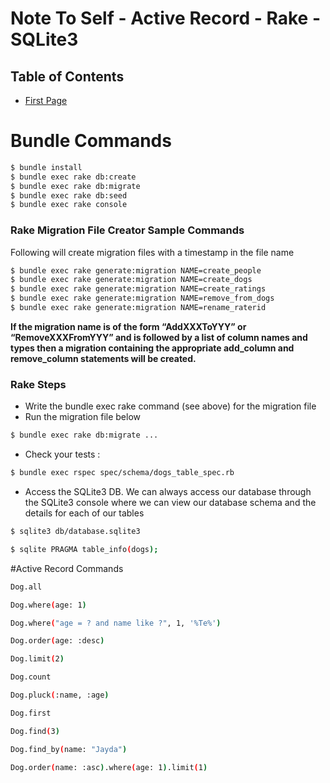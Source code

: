 # Note To Self - Active Record - Rake - SQLite3

## Table of Contents
  - [First Page](https://github.com/timurcatakli/note-to-self)
  <!-- - [Git Steps & Commands](#Git Steps & Commands) -->
  





# Bundle Commands

```bash
$ bundle install
$ bundle exec rake db:create
$ bundle exec rake db:migrate
$ bundle exec rake db:seed
$ bundle exec rake console
```

### Rake Migration File Creator Sample Commands
Following will create migration files with a timestamp in the file name


```bash
$ bundle exec rake generate:migration NAME=create_people
$ bundle exec rake generate:migration NAME=create_dogs
$ bundle exec rake generate:migration NAME=create_ratings
$ bundle exec rake generate:migration NAME=remove_from_dogs
$ bundle exec rake generate:migration NAME=rename_raterid
```


**If the migration name is of the form “AddXXXToYYY” or “RemoveXXXFromYYY” and
is followed by a list of column names and types then a migration containing
the appropriate add_column and remove_column statements will be created.**

### Rake Steps
- Write the bundle exec rake command (see above) for the migration file
- Run the migration file below

```bash
$ bundle exec rake db:migrate ...
```

- Check your tests :
```bash
$ bundle exec rspec spec/schema/dogs_table_spec.rb
```

- Access the SQLite3 DB. We can always access our database through the SQLite3 console where we can view our database schema and the details for each of our tables

```bash
$ sqlite3 db/database.sqlite3
```

```bash
$ sqlite PRAGMA table_info(dogs);
```

#Active Record Commands

```bash
Dog.all
```

```bash
Dog.where(age: 1)
```

```bash
Dog.where("age = ? and name like ?", 1, '%Te%')
```

```bash
Dog.order(age: :desc)
```

```bash
Dog.limit(2)
```

```bash
Dog.count
```

```bash
Dog.pluck(:name, :age)
```

```bash
Dog.first
```

```bash
Dog.find(3)
```

```bash
Dog.find_by(name: "Jayda")
```
```bash
Dog.order(name: :asc).where(age: 1).limit(1)

```


